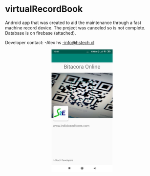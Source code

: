 # virtualRecordBook

Android app that was created to aid the maintenance through a fast machine record device. The project was canceled so is not complete. Database is on firebase (attached).

Developer contact: 
-Alex hs
-info@hstech.cl


<div align="center">
    <a href="https://github.com">
        <img
            alt="Java"
            src="https://github.com/Alexanderh1988/virtualRecordBook/blob/main/ImagePromo.jpg?raw=true"
            width="200">
    </a>
</div>
